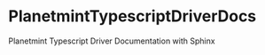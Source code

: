 <!---
Copyright © 2020 Interplanetary Database Association e.V.,
Planetmint and IPDB software contributors.
SPDX-License-Identifier: (AGPL-3.0-or-later AND CC-BY-4.0)
Code is AGPL-3.0-or-later and docs are CC-BY-4.0
--->

# PlanetmintTypescriptDriverDocs
Planetmint Typescript Driver Documentation with Sphinx
